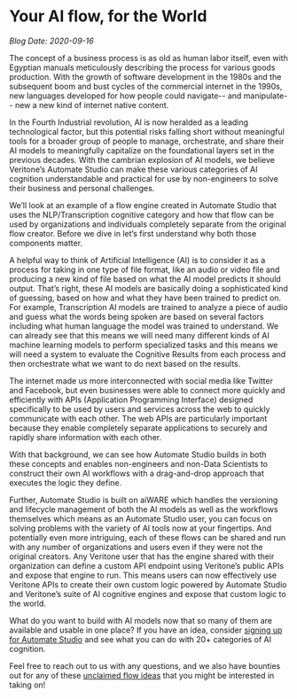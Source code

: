 # Your AI flow, for the World

*Blog Date: 2020-09-16*

The concept of a business process is as old as human labor itself, even with Egyptian manuals meticulously describing the process for various goods production. With the growth of software development in the 1980s and the subsequent boom and bust cycles of the commercial internet in the 1990s, new languages developed for how people could navigate-- and manipulate-- new a new kind of internet native content.

In the Fourth Industrial revolution, AI is now heralded as a leading technological factor, but this potential risks falling short without meaningful tools for a broader group of people to manage, orchestrate, and share their AI models to meaningfully capitalize on the foundational layers set in the previous decades. With the cambrian explosion of AI models, we believe Veritone’s Automate Studio can make these various categories of AI cognition understandable and practical for use by non-engineers to solve their business and personal challenges.

We’ll look at an example of a flow engine created in Automate Studio that uses the NLP/Transcription cognitive category and how that flow can be used by organizations and individuals completely separate from the original flow creator. Before we dive in let’s first understand why both those components matter.

A helpful way to think of Artificial Intelligence (AI) is to consider it as a process for taking in one type of file format, like an audio or video file and producing a new kind of file based on what the AI model predicts it should output. That’s right, these AI models are basically doing a sophisticated kind of guessing, based on how and what they have been trained to predict on. For example, Transcription AI models are trained to analyze a piece of audio and guess what the words being spoken are based on several factors including what human language the model was trained to understand.  We can already see that this means we will need many different kinds of AI machine learning models to perform specialized tasks and this means we will need a system to evaluate the Cognitive Results from each process and then orchestrate what we want to do next based on the results.

The internet made us more interconnected with social media like Twitter and Facebook, but even businesses were able to connect more quickly and efficiently with APIs (Application Programming Interface) designed specifically to be used by users and services across the web to quickly communicate with each other. The web APIs are particularly important because they enable completely separate applications to securely and rapidly share information with each other.

With that background, we can see how Automate Studio builds in both these concepts and enables non-engineers and non-Data Scientists to construct their own AI workflows with a drag-and-drop approach that executes the logic they define.

Further, Automate Studio is built on aiWARE which handles the versioning and lifecycle management of both the AI models as well as the workflows themselves which means as an Automate Studio user, you can focus on solving problems with the variety of AI tools now at your fingertips. And potentially even more intriguing, each of these flows can be shared and run with any number of organizations and users even if they were not the original creators. Any Veritone user that has the engine shared with their organization can define a custom API endpoint using Veritone’s public APIs and expose that engine to run. This means users can now effectively use Veritone APIs to create their own custom logic powered by Automate Studio and Veritone’s suite of AI cognitive engines and expose that custom logic to the world.

What do you want to build with AI models now that so many of them are available and usable in one place? If you have an idea, consider [signing up for Automate Studio](https://veritone.com/onboarding/#/signUp?type=automate&Lead_Source_Detail=Automate%20Blog3%20%20AI%20API) and see what you can do with 20+ categories of AI cognition.

Feel free to reach out to us with any questions, and we also have bounties out for any of these [unclaimed flow ideas](https://docs.veritone.com/#/automate-studio/flow-bounties/README) that you might be interested in taking on!
